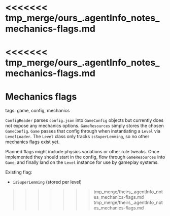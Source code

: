 <<<<<<< tmp_merge/ours_.agentInfo_notes_mechanics-flags.md
=======
<<<<<<< tmp_merge/ours_.agentInfo_notes_mechanics-flags.md
=======
# Mechanics flags

tags: game, config, mechanics

`ConfigReader` parses `config.json` into `GameConfig` objects but currently does not expose any mechanics options. `GameResources` simply stores the chosen `GameConfig`. `Game` passes that config through when instantiating a `Level` via `LevelLoader`. The `Level` class only tracks `isSuperLemming`, so no other mechanics flags exist yet.

Planned flags might include physics variations or other rule tweaks. Once implemented they should start in the config, flow through `GameResources` into `Game`, and finally land on the `Level` instance for use by gameplay systems.

Existing flag:
- `isSuperLemming` (stored per level)

>>>>>>> tmp_merge/theirs_.agentInfo_notes_mechanics-flags.md
>>>>>>> tmp_merge/theirs_.agentInfo_notes_mechanics-flags.md
